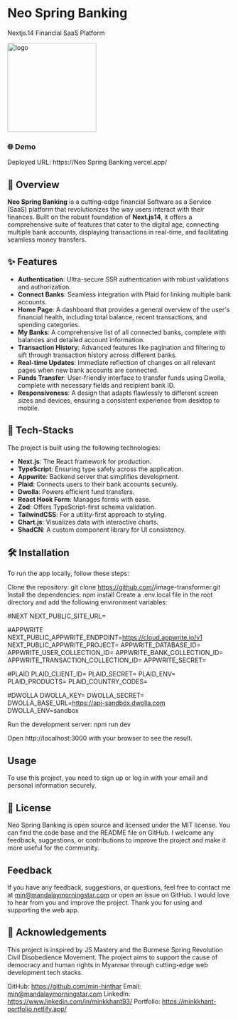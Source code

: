 # **Neo Spring Banking** 
Nextjs.14 Financial SaaS Platform

<img src="./public/GenAI.png" alt="logo" width="200"/>


### 🌐 Demo
Deployed URL: https://Neo Spring Banking.vercel.app/


## 📝 Overview
**Neo Spring Banking** is a cutting-edge financial Software as a Service (SaaS) platform that revolutionizes the way users interact with their finances. Built on the robust foundation of **Next.js14**, it offers a comprehensive suite of features that cater to the digital age, connecting multiple bank accounts, displaying transactions in real-time, and facilitating seamless money transfers.


## ✨ Features

- **Authentication**: Ultra-secure SSR authentication with robust validations and authorization.
- **Connect Banks**: Seamless integration with Plaid for linking multiple bank accounts.
- **Home Page**: A dashboard that provides a general overview of the user's financial health, including total balance, recent transactions, and spending categories.
- **My Banks**: A comprehensive list of all connected banks, complete with balances and detailed account information.
- **Transaction History**: Advanced features like pagination and filtering to sift through transaction history across different banks.
- **Real-time Updates**: Immediate reflection of changes on all relevant pages when new bank accounts are connected.
- **Funds Transfer**: User-friendly interface to transfer funds using Dwolla, complete with necessary fields and recipient bank ID.
- **Responsiveness**: A design that adapts flawlessly to different screen sizes and devices, ensuring a consistent experience from desktop to mobile.


## 🚀 Tech-Stacks

The project is built using the following technologies:

- **Next.js**: The React framework for production.
- **TypeScript**: Ensuring type safety across the application.
- **Appwrite**: Backend server that simplifies development.
- **Plaid**: Connects users to their bank accounts securely.
- **Dwolla**: Powers efficient fund transfers.
- **React Hook Form**: Manages forms with ease.
- **Zod**: Offers TypeScript-first schema validation.
- **TailwindCSS**: For a utility-first approach to styling.
- **Chart.js**: Visualizes data with interactive charts.
- **ShadCN**: A custom component library for UI consistency.


## 🛠️ Installation

To run the app locally, follow these steps:

Clone the repository: git clone https://github.com/<your-username>/image-transformer.git
Install the dependencies: npm install
Create a .env.local file in the root directory and add the following environment variables:

#NEXT
NEXT_PUBLIC_SITE_URL=

#APPWRITE
NEXT_PUBLIC_APPWRITE_ENDPOINT=https://cloud.appwrite.io/v1
NEXT_PUBLIC_APPWRITE_PROJECT=
APPWRITE_DATABASE_ID=
APPWRITE_USER_COLLECTION_ID=
APPWRITE_BANK_COLLECTION_ID=
APPWRITE_TRANSACTION_COLLECTION_ID=
APPWRITE_SECRET=

#PLAID
PLAID_CLIENT_ID=
PLAID_SECRET=
PLAID_ENV=
PLAID_PRODUCTS=
PLAID_COUNTRY_CODES=

#DWOLLA
DWOLLA_KEY=
DWOLLA_SECRET=
DWOLLA_BASE_URL=https://api-sandbox.dwolla.com
DWOLLA_ENV=sandbox


Run the development server: npm run dev

Open http://localhost:3000 with your browser to see the result.


## Usage

To use this project, you need to sign up or log in with your email and personal information securely.


## 📖 License

Neo Spring Banking is open source and licensed under the MIT license. You can find the code base and the README file on GitHub. I welcome any feedback, suggestions, or contributions to improve the project and make it more useful for the community.

## Feedback

If you have any feedback, suggestions, or questions, feel free to contact me at min@mandalaymorningstar.com or open an issue on GitHub. I would love to hear from you and improve the project. Thank you for using and supporting the web app.

## 🙏 Acknowledgements

This project is inspired by JS Mastery and the Burmese Spring Revolution Civil Disobedience Movement. The project aims to support the cause of democracy and human rights in Myanmar through cutting-edge web development tech stacks.

GitHub: https://github.com/min-hinthar 
Email: min@mandalaymorningstar.com 
LinkedIn: https://www.linkedin.com/in/minkkhant93/ 
Portfolio: https://minkkhant-portfolio.netlify.app/ 